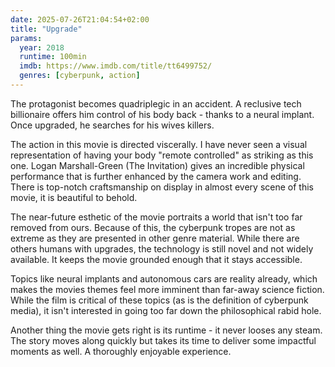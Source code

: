```yaml
---
date: 2025-07-26T21:04:54+02:00
title: "Upgrade"
params:
  year: 2018
  runtime: 100min
  imdb: https://www.imdb.com/title/tt6499752/
  genres: [cyberpunk, action]
---
```


The protagonist becomes quadriplegic in an accident.
A reclusive tech billionaire offers him control of his body back - thanks to a neural implant.
Once upgraded, he searches for his wives killers.

The action in this movie is directed viscerally.
I have never seen a visual representation of having your body "remote controlled" as striking as this one.
Logan Marshall-Green (The Invitation) gives an incredible physical performance that is further enhanced by the camera work and editing.
There is top-notch craftsmanship on display in almost every scene of this movie, it is beautiful to behold.

The near-future esthetic of the movie portraits a world that isn't too far removed from ours.
Because of this, the cyberpunk tropes are not as extreme as they are presented in other genre material.
While there are others humans with upgrades, the technology is still novel and not widely available.
It keeps the movie grounded enough that it stays accessible.

Topics like neural implants and autonomous cars are reality already, which makes the movies themes feel more imminent than far-away science fiction.
While the film is critical of these topics (as is the definition of cyberpunk media), it isn't interested in going too far down the philosophical rabid hole.

Another thing the movie gets right is its runtime - it never looses any steam.
The story moves along quickly but takes its time to deliver some impactful moments as well.
A thoroughly enjoyable experience.
